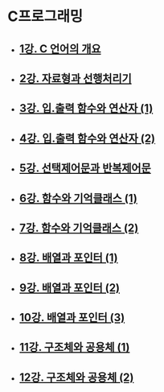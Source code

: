 # C프로그래밍

- ## [1강. C 언어의 개요](./chapter1.md)

- ## [2강. 자료형과 선행처리기](./chapter2.md)

- ## [3강. 입.출력 함수와 연산자 (1)](./chapter3.md)

- ## [4강. 입.출력 함수와 연산자 (2)](./chapter4.md)

- ## [5강. 선택제어문과 반복제어문](./chapter5.md)

- ## [6강. 함수와 기억클래스 (1)](./chapter6.md)

- ## [7강. 함수와 기억클래스 (2)](./chapter7.md)

- ## [8강. 배열과 포인터 (1)](./chapter8.md)

- ## [9강. 배열과 포인터 (2)](./chapter9.md)

- ## [10강. 배열과 포인터 (3)](./chapter10.md)

- ## [11강. 구조체와 공용체 (1)](./chapter11.md)

- ## [12강. 구조체와 공용체 (2)](./chapter12.md)
